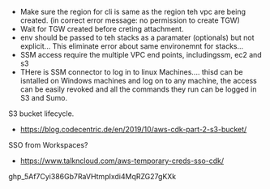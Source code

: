 - Make sure the region for cli is same as the region teh vpc are being created. (in correct error message:  no permission to create TGW)
- Wait for TGW created before creting attachment.
- env should be passed to teh stacks as a paramater (optionals) but not explicit... This eliminate error about same environemnt for stacks...
- SSM access require the multiple VPC end points, includingssm, ec2 and s3
- THere is SSM connector to log in to linux Machines.... thisd can be isntalled on Windows machines and log on to any machine, the access can be easily revoked and all the commands they run can be logged in S3 and Sumo.

S3 bucket lifecycle.
  - https://blog.codecentric.de/en/2019/10/aws-cdk-part-2-s3-bucket/


SSO from Workspaces?
  - https://www.talkncloud.com/aws-temporary-creds-sso-cdk/

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